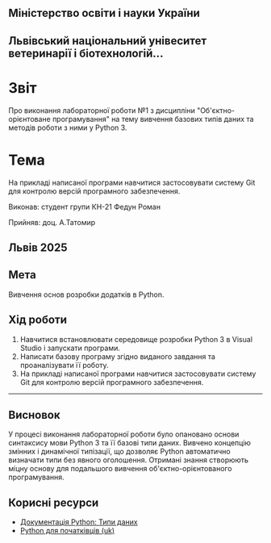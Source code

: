 ## Міністерство освіти і науки України

## Львівський національний унівеситет ветеринарії і біотехнологій...

# Звіт
Про виконання лабораторної роботи №1 з дисципліни "Об'єктно-орієнтоване програмування" на тему вивчення базових типів даних та методів роботи з ними у Python 3.

# Тема
На прикладі написаної програми навчитися застосовувати систему Git для контролю версій програмного забезпечення.

Виконав: студент групи КН-21 Федун Роман

Прийняв: доц. А.Татомир

## Львів 2025

## Мета
Вивчення основ розробки додатків в Python.

## Хід роботи

1. Навчитися встановлювати середовище розробки Python 3 в Visual Studio і запускати програми.
2. Написати базову програму згідно виданого завдання та проаналізувати її роботу.
3. На прикладі написаної програми навчитися застосовувати систему Git для контролю версій програмного забезпечення.
---

## Висновок
 У процесі виконання лабораторної роботи було опановано основи синтаксису мови Python 3 та її базові типи даних.
 Вивчено концепцію змінних і динамічної типізації, що дозволяє Python автоматично визначати типи без явного оголошення.
 Отримані знання створюють міцну основу для подальшого вивчення об'єктно-орієнтованого програмування.

## Корисні ресурси

- [Документація Python: Типи даних](https://www.learnpython.org/en/Variables_and_Types)
- [Python для початківців (uk)](https://uk.wikipedia.org/wiki/Python)
